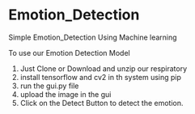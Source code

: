 # Emotion_Detection
Simple Emotion_Detection Using Machine learning

To use our Emotion Detection Model
1. Just Clone or Download and unzip our respiratory
2. install tensorflow and cv2 in th system using pip
3. run the gui.py file
4. upload the image in the gui
5. Click on the Detect Button to detect the emotion.

